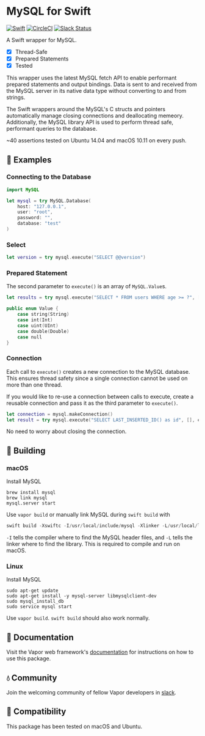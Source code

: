 # MySQL for Swift

[![Swift](http://img.shields.io/badge/swift-3.1-brightgreen.svg)](https://swift.org)
[![CircleCI](https://circleci.com/gh/vapor/mysql.svg?style=shield)](https://circleci.com/gh/vapor/mysql)
[![Slack Status](http://vapor.team/badge.svg)](http://vapor.team)

A Swift wrapper for MySQL.

- [x] Thread-Safe
- [x] Prepared Statements
- [x] Tested

This wrapper uses the latest MySQL fetch API to enable performant prepared statements and output bindings. Data is sent to and received from the MySQL server in its native data type without converting to and from strings. 

The Swift wrappers around the MySQL's C structs and pointers automatically manage closing connections and deallocating memeory. Additionally, the MySQL library API is used to perform thread safe, performant queries to the database.

~40 assertions tested on Ubuntu 14.04 and macOS 10.11 on every push.

## 📖 Examples

### Connecting to the Database

```swift
import MySQL

let mysql = try MySQL.Database(
    host: "127.0.0.1",
    user: "root",
    password: "",
    database: "test"
)
```

### Select

```swift
let version = try mysql.execute("SELECT @@version")
```

### Prepared Statement

The second parameter to `execute()` is an array of `MySQL.Value`s.

```swift
let results = try mysql.execute("SELECT * FROM users WHERE age >= ?", [.int(21)])
```

```swift
public enum Value {
    case string(String)
    case int(Int)
    case uint(UInt)
    case double(Double)
    case null
}
```

### Connection

Each call to `execute()` creates a new connection to the MySQL database. This ensures thread safety since a single connection cannot be used on more than one thread.

If you would like to re-use a connection between calls to execute, create a reusable connection and pass it as the third parameter to `execute()`.

```swift
let connection = mysql.makeConnection()
let result = try mysql.execute("SELECT LAST_INSERTED_ID() as id", [], connection)
```

No need to worry about closing the connection.

## 🚀 Building

### macOS

Install MySQL

```shell
brew install mysql
brew link mysql
mysql.server start
```

Use `vapor build` or manually link MySQL during `swift build` with

```swift
swift build -Xswiftc -I/usr/local/include/mysql -Xlinker -L/usr/local/lib
```

`-I` tells the compiler where to find the MySQL header files, and `-L` tells the linker where to find the library. This is required to compile and run on macOS.

### Linux

Install MySQL

```shell
sudo apt-get update
sudo apt-get install -y mysql-server libmysqlclient-dev
sudo mysql_install_db
sudo service mysql start
```

Use `vapor build`. `swift build` should also work normally.

## 📖 Documentation

Visit the Vapor web framework's [documentation](http://docs.vapor.codes) for instructions on how to use this package.

## 💧 Community

Join the welcoming community of fellow Vapor developers in [slack](http://vapor.team).

## 🔧 Compatibility

This package has been tested on macOS and Ubuntu.
